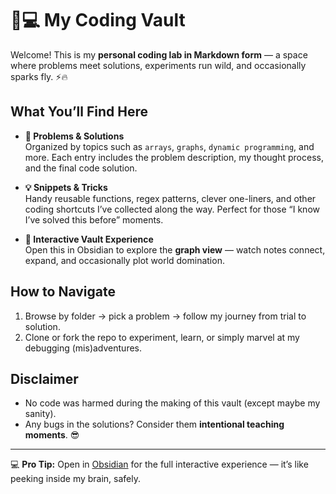 # 🧠💻 My Coding Vault

Welcome! This is my **personal coding lab in Markdown form** — a space where problems meet solutions, experiments run wild, and occasionally sparks fly. ⚡🔥  

## What You’ll Find Here

- **📝 Problems & Solutions**  
  Organized by topics such as `arrays`, `graphs`, `dynamic programming`, and more. Each entry includes the problem description, my thought process, and the final code solution.  

- **💡 Snippets & Tricks**  
  Handy reusable functions, regex patterns, clever one-liners, and other coding shortcuts I’ve collected along the way. Perfect for those “I know I’ve solved this before” moments.  

- **🌌 Interactive Vault Experience**  
  Open this in Obsidian to explore the **graph view** — watch notes connect, expand, and occasionally plot world domination.   

## How to Navigate

1. Browse by folder → pick a problem → follow my journey from trial to solution.  
2. Clone or fork the repo to experiment, learn, or simply marvel at my debugging (mis)adventures.  

## Disclaimer

- No code was harmed during the making of this vault (except maybe my sanity).  
- Any bugs in the solutions? Consider them **intentional teaching moments**. 😎  

---

💻 **Pro Tip:** Open in [Obsidian](https://obsidian.md) for the full interactive experience — it’s like peeking inside my brain, safely.  

